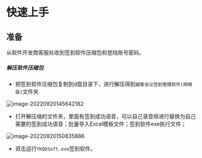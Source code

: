 # 快速上手

## 准备

从软件开发商客服处收到签到软件压缩包和登陆账号密码。

##### 解压软件压缩包

* 把签到软件压缩包复制到d盘目录下，进行解压得到`越客会议签到管理软件(网络版)`文件夹

![image-20220920145642182](https://vuepressdocs.oss-cn-hangzhou.aliyuncs.com/docsimages/202209201456216.png)

* 打开解压缩的文件夹，里面有签到成功语音，可以自己录音频进行替换为自己需要的签到成功语音；批量导入Excel模板文件；签到软件exe执行文件；

![image-20220920150835886](https://vuepressdocs.oss-cn-hangzhou.aliyuncs.com/docsimages/202209201508947.png)

* 双击运行`YKQDSoft.exe`签到软件。
